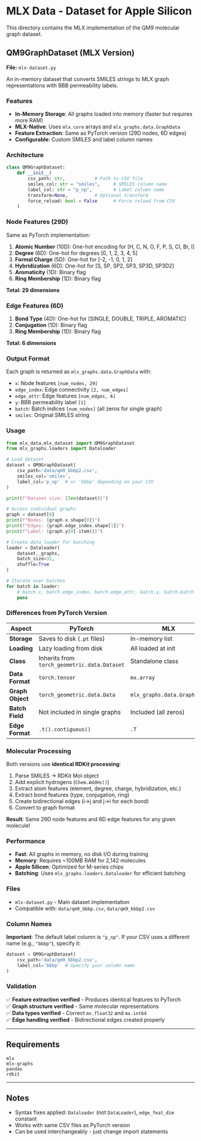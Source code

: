 # MLX Data - Dataset for Apple Silicon

This directory contains the MLX implementation of the QM9 molecular graph dataset.

## QM9GraphDataset (MLX Version)

**File:** `mlx-dataset.py`

An in-memory dataset that converts SMILES strings to MLX graph representations with BBB permeability labels.

### Features

- **In-Memory Storage**: All graphs loaded into memory (faster but requires more RAM)
- **MLX-Native**: Uses `mlx.core` arrays and `mlx_graphs.data.GraphData`
- **Feature Extraction**: Same as PyTorch version (29D nodes, 6D edges)
- **Configurable**: Custom SMILES and label column names

### Architecture

```python
class QM9GraphDataset:
    def __init__(
        csv_path: str,           # Path to CSV file
        smiles_col: str = "smiles",     # SMILES column name
        label_col: str = "p_np",        # Label column name
        transform=None,          # Optional transform
        force_reload: bool = False      # Force reload from CSV
    )
```

### Node Features (29D)

Same as PyTorch implementation:

1. **Atomic Number** (10D): One-hot encoding for [H, C, N, O, F, P, S, Cl, Br, I]
2. **Degree** (6D): One-hot for degrees [0, 1, 2, 3, 4, 5]
3. **Formal Charge** (5D): One-hot for [-2, -1, 0, 1, 2]
4. **Hybridization** (6D): One-hot for [S, SP, SP2, SP3, SP3D, SP3D2]
5. **Aromaticity** (1D): Binary flag
6. **Ring Membership** (1D): Binary flag

**Total: 29 dimensions**

### Edge Features (6D)

1. **Bond Type** (4D): One-hot for [SINGLE, DOUBLE, TRIPLE, AROMATIC]
2. **Conjugation** (1D): Binary flag
3. **Ring Membership** (1D): Binary flag

**Total: 6 dimensions**

### Output Format

Each graph is returned as `mlx_graphs.data.GraphData` with:
- `x`: Node features `[num_nodes, 29]`
- `edge_index`: Edge connectivity `[2, num_edges]`
- `edge_attr`: Edge features `[num_edges, 6]`
- `y`: BBB permeability label `[1]`
- `batch`: Batch indices `[num_nodes]` (all zeros for single graph)
- `smiles`: Original SMILES string

### Usage

```python
from mlx_data.mlx_dataset import QM9GraphDataset
from mlx_graphs.loaders import Dataloader

# Load dataset
dataset = QM9GraphDataset(
    csv_path='data/qm9_bbbp2.csv',
    smiles_col='smiles',
    label_col='p_np'  # or 'bbbp' depending on your CSV
)

print(f"Dataset size: {len(dataset)}")

# Access individual graphs
graph = dataset[0]
print(f"Nodes: {graph.x.shape[0]}")
print(f"Edges: {graph.edge_index.shape[1]}")
print(f"Label: {graph.y[0].item()}")

# Create data loader for batching
loader = Dataloader(
    dataset._graphs,
    batch_size=32,
    shuffle=True
)

# Iterate over batches
for batch in loader:
    # batch.x, batch.edge_index, batch.edge_attr, batch.y, batch.batch
    pass
```

### Differences from PyTorch Version

| Aspect | PyTorch | MLX |
|--------|---------|-----|
| **Storage** | Saves to disk (`.pt` files) | In-memory list |
| **Loading** | Lazy loading from disk | All loaded at init |
| **Class** | Inherits from `torch_geometric.data.Dataset` | Standalone class |
| **Data Format** | `torch.tensor` | `mx.array` |
| **Graph Object** | `torch_geometric.data.Data` | `mlx_graphs.data.GraphData` |
| **Batch Field** | Not included in single graphs | Included (all zeros) |
| **Edge Format** | `.t().contiguous()` | `.T` |

### Molecular Processing

Both versions use **identical RDKit processing**:

1. Parse SMILES → RDKit Mol object
2. Add explicit hydrogens (`Chem.AddHs()`)
3. Extract atom features (element, degree, charge, hybridization, etc.)
4. Extract bond features (type, conjugation, ring)
5. Create bidirectional edges (i→j and j→i for each bond)
6. Convert to graph format

**Result**: Same 29D node features and 6D edge features for any given molecule!

### Performance

- **Fast**: All graphs in memory, no disk I/O during training
- **Memory**: Requires ~100MB RAM for 2,142 molecules
- **Apple Silicon**: Optimized for M-series chips
- **Batching**: Uses `mlx_graphs.loaders.Dataloader` for efficient batching

### Files

- `mlx-dataset.py` - Main dataset implementation
- Compatible with: `data/qm9_bbbp.csv`, `data/qm9_bbbp2.csv`

### Column Names

**Important**: The default label column is `"p_np"`. If your CSV uses a different name (e.g., `"bbbp"`), specify it:

```python
dataset = QM9GraphDataset(
    csv_path='data/qm9_bbbp2.csv',
    label_col='bbbp'  # Specify your column name
)
```

### Validation

✅ **Feature extraction verified** - Produces identical features to PyTorch  
✅ **Graph structure verified** - Same molecular representations  
✅ **Data types verified** - Correct `mx.float32` and `mx.int64`  
✅ **Edge handling verified** - Bidirectional edges created properly  

---

## Requirements

```
mlx
mlx-graphs
pandas
rdkit
```

---

## Notes

- Syntax fixes applied: `Dataloader` (not `DataLoader`), `edge_feat_dim` constant
- Works with same CSV files as PyTorch version
- Can be used interchangeably - just change import statements

